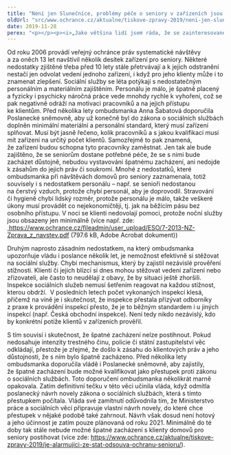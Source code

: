 ```yaml
---
title: "Není jen Slunečnice, problémy péče o seniory v zařízeních jsou mnohem hlubší"
oldUrl: "src/www.ochrance.cz/aktualne/tiskove-zpravy-2019/neni-jen-slunecnice-problemy-pece-o-seniory-v-zarizenich-jsou-mnohem-hlubsi"
date: 2019-11-28
perex: "<p></p><p><i>„Jako většina lidí jsem ráda, že se zainteresované úřady začaly aktivně zajímat o zacházení se seniory v ostravském zařízení Slunečnice, jenže to nestačí. Stát by měl usilovat o to, aby důstojné podmínky a zacházení garantoval všem seniorům v zařízeních, nejen v jednom zrovna medializovaném. Bohužel, v systémovém řešení dlouhodobě selhává,“</i> upozorňuje ombudsmanka. </p>"
---
```


<!-- imported from the old website -->

<p>Od roku 2006 provádí veřejný ochránce práv systematické návštěvy a za oněch 13 let navštívil několik desítek zařízení pro seniory. Některé nedostatky zjištěné třeba před 10 lety stále přetrvávají a k jejich odstranění nestačí jen odvolat vedení jednoho zařízení, i když pro jeho klienty může i to znamenat zlepšení. Sociální služby se léta potýkají s nedostatečným personálním a materiálním zajištěním. Personálu je málo, je špatně placený a fyzicky i psychicky náročná práce vede mnohdy rychle k vyhoření, což se pak negativně odráží na motivaci pracovníků a na jejich přístupu ke klientům. Před několika lety ombudsmanka Anna Šabatová doporučila Poslanecké sněmovně, aby už konečně byl do zákona o sociálních službách doplněn minimální materiální a personální standard, který musí zařízení splňovat. Musí být jasně řečeno, kolik pracovníků a s jakou kvalifikací musí mít zařízení na určitý počet klientů. Samozřejmě to pak znamená, že zařízení budou schopna tyto pracovníky zaměstnat. Jen tak ale bude zajištěno, že se seniorům dostane potřebné péče, že se s nimi bude zacházet důstojně, nebudou vystavováni špatnému zacházení, ani nedojde k zásahům do jejich práv či soukromí. Mnohé z nedostatků, které ombudsmanka při návštěvách domovů pro seniory zaznamenala, totiž souvisely i s nedostatkem personálu – např. se senioři nedostanou na čerstvý vzduch, protože chybí personál, aby je doprovodil. Stravování či hygieně chybí lidský rozměr, protože personálu je málo, takže veškeré úkony musí provádět co nejekonomičtěji, tj. jak na běžícím pásu bez osobního přístupu. V noci se klienti nedovolají pomoci, protože noční služby jsou obsazeny jen minimálně (více např. zde: <a title="Otevření do nového okna" href="https://www.ochrance.cz/fileadmin/user_upload/ESO/7-2013-NZ-Zprava_z_navstev.pdf" target="_blank"><img alt="" src="https://www.ochrance.cz/typo3/ext/od_linkdesc/icons/pdf.gif" class="od_linkdesc_icon" /> https://www.ochrance.cz/fileadmin/user_upload/ESO/7-2013-NZ-Zprava_z_navstev.pdf</a> (797.6 kB, Adobe Acrobat dokument))</p> <p>Druhým naprosto zásadním nedostatkem, na který ombudsmanka upozorňuje vládu i poslance několik let, je nemožnost efektivně si stěžovat na sociální služby. Chybí mechanismus, který by zajistil nezávislé prověření stížnosti. Klienti či jejich blízcí si dnes mohou stěžovat vedení zařízení nebo zřizovateli, ale často to neudělají z obavy, že by situaci ještě zhoršili. Inspekce sociálních služeb nemusí šetřením reagovat na každou stížnost, kterou obdrží.  V posledních letech počet vykonaných inspekcí klesá, přičemž na vině je i skutečnost, že inspekce přestala přizývat odborníky z praxe k provádění inspekcí přesto, že je to běžným standardem i u jiných inspekcí (např. Česká obchodní inspekce). Není tedy nikdo nezávislý, kdo by konkrétní potíže klientů v zařízeních prověřil.</p> <p>S tím souvisí i skutečnost, že špatné zacházení nelze postihnout. Pokud nedosahuje intenzity trestného činu, policie či státní zastupitelství věc odkládají, přestože je zřejmé, že došlo k zásahu do klientových práv a jeho důstojnosti, že s ním bylo špatně zacházeno. Před několika lety ombudsmanka doporučila vládě i Poslanecké sněmovně, aby zajistily, že špatné zacházení bude možné kvalifikovat jako přestupek proti zákonu o sociálních službách. Toto doporučení ombudsmanka několikrát marně opakovala. Zatím definitivní tečku v této věci učinila vláda, když odmítla poslanecký návrh novely zákona o sociálních službách, která s tímto přestupkem počítala. Vláda své zamítnutí odůvodnila tím, že Ministerstvo práce a sociálních věcí připravuje vlastní návrh novely, do které chce přestupek v nějaké podobě také zahrnout. Návrh však dosud není hotový a jeho účinnost je zatím pouze plánovaná od roku 2021. Minimálně do té doby tak stále nebude možné špatné zacházení s klienty domovů pro seniory postihovat (více zde: <a href="https://www.ochrance.cz/aktualne/tiskove-zpravy-2019/je-alarmujici-ze-stat-odsouva-ochranu-senioru/">https://www.ochrance.cz/aktualne/tiskove-zpravy-2019/je-alarmujici-ze-stat-odsouva-ochranu-senioru/</a>).</p>
